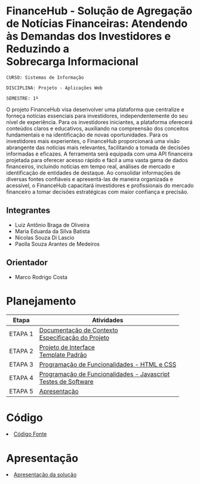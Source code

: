 # FinanceHub - Solução de Agregação de Notícias Financeiras: Atendendo às Demandas dos Investidores e Reduzindo a Sobrecarga Informacional

`CURSO: Sistemas de Informação`

`DISCIPLINA: Projeto - Aplicações Web`

`SEMESTRE: 1º`

O projeto FinanceHub visa desenvolver uma plataforma que centralize e forneça notícias essenciais para investidores, independentemente do seu nível de experiência. Para os investidores iniciantes, a plataforma oferecerá conteúdos claros e educativos, auxiliando na compreensão dos conceitos fundamentais e na identificação de novas oportunidades. Para os investidores mais experientes, o FinanceHub proporcionará uma visão abrangente das notícias mais relevantes, facilitando a tomada de decisões informadas e eficazes. A ferramenta será equipada com uma API financeira projetada para oferecer acesso rápido e fácil a uma vasta gama de dados financeiros, incluindo notícias em tempo real, análises de mercado e identificação de entidades de destaque. Ao consolidar informações de diversas fontes confiáveis e apresentá-las de maneira organizada e acessível, o FinanceHub capacitará investidores e profissionais do mercado financeiro a tomar decisões estratégicas com maior confiança e precisão.

## Integrantes

* Luiz Antônio Braga de Oliveira
* Maria Eduarda da Silva Batista
* Nicolas Souza Di Lascio
* Paolla Souza Arantes de Medeiros


## Orientador

* Marco Rodrigo Costa

# Planejamento

| Etapa         | Atividades |
|  :----:   | ----------- |
| ETAPA 1         |[Documentação de Contexto](docs/context.md) <br> [Especificação do Projeto](docs/especification.md) |
| ETAPA 2         |[Projeto de Interface](docs/interface.md) <br> [Template Padrão](docs/template.md) |
| ETAPA 3         |[Programação de Funcionalidades - HTML e CSS](docs/development.md) |
| ETAPA 4        |[Programação de Funcionalidades - Javascript](docs/development.md) <br> [Testes de Software ](docs/tests.md) |
| ETAPA 5         | [Apresentação](presentation/README.md) |

# Código

<li><a href="src/README.md"> Código Fonte</a></li>

# Apresentação

<li><a href="presentation/README.md"> Apresentação da solução</a></li>
